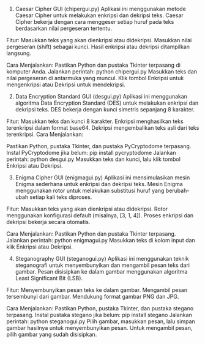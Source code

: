 1. Caesar Cipher GUI (chipergui.py)
Aplikasi ini menggunakan metode Caesar Cipher untuk melakukan enkripsi dan dekripsi teks. Caesar Cipher bekerja dengan cara menggeser setiap huruf pada teks berdasarkan nilai pergeseran tertentu.

Fitur:
Masukkan teks yang akan dienkripsi atau didekripsi.
Masukkan nilai pergeseran (shift) sebagai kunci.
Hasil enkripsi atau dekripsi ditampilkan langsung.

Cara Menjalankan:
Pastikan Python dan pustaka Tkinter terpasang di komputer Anda.
Jalankan perintah:
python chipergui.py
Masukkan teks dan nilai pergeseran di antarmuka yang muncul.
Klik tombol Enkripsi untuk mengenkripsi atau Dekripsi untuk mendekripsi.


2. Data Encryption Standard GUI (desgui.py)
Aplikasi ini menggunakan algoritma Data Encryption Standard (DES) untuk melakukan enkripsi dan dekripsi teks. DES bekerja dengan kunci simetris sepanjang 8 karakter.

Fitur:
Masukkan teks dan kunci 8 karakter.
Enkripsi menghasilkan teks terenkripsi dalam format base64.
Dekripsi mengembalikan teks asli dari teks terenkripsi.
Cara Menjalankan:

Pastikan Python, pustaka Tkinter, dan pustaka PyCryptodome terpasang.
Instal PyCryptodome jika belum:
pip install pycryptodome
Jalankan perintah:
python desgui.py
Masukkan teks dan kunci, lalu klik tombol Enkripsi atau Dekripsi.


3. Enigma Cipher GUI (enigmagui.py)
Aplikasi ini mensimulasikan mesin Enigma sederhana untuk enkripsi dan dekripsi teks. Mesin Enigma menggunakan rotor untuk melakukan substitusi huruf yang berubah-ubah setiap kali teks diproses.

Fitur:
Masukkan teks yang akan dienkripsi atau didekripsi.
Rotor menggunakan konfigurasi default (misalnya, [3, 1, 4]).
Proses enkripsi dan dekripsi bekerja secara otomatis.

Cara Menjalankan:
Pastikan Python dan pustaka Tkinter terpasang.
Jalankan perintah:
python enigmagui.py
Masukkan teks di kolom input dan klik Enkripsi atau Dekripsi.


4. Steganography GUI (steganogui.py)
Aplikasi ini menggunakan teknik steganografi untuk menyembunyikan dan mengambil pesan teks dari gambar. Pesan disisipkan ke dalam gambar menggunakan algoritma Least Significant Bit (LSB).

Fitur:
Menyembunyikan pesan teks ke dalam gambar.
Mengambil pesan tersembunyi dari gambar.
Mendukung format gambar PNG dan JPG.

Cara Menjalankan:
Pastikan Python, pustaka Tkinter, dan pustaka stegano terpasang.
Instal pustaka stegano jika belum:
pip install stegano
Jalankan perintah:
python steganogui.py
Pilih gambar, masukkan pesan, lalu simpan gambar hasilnya untuk menyembunyikan pesan.
Untuk mengambil pesan, pilih gambar yang sudah disisipkan.
